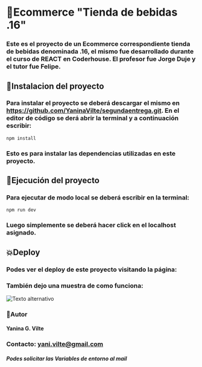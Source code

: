 # :rocket:Ecommerce "Tienda de bebidas .16"

### Este es el proyecto de un Ecommerce correspondiente tienda de bebidas denominada **.16**, el mismo fue desarrollado durante el curso de REACT en Coderhouse. El profesor fue Jorge Duje y el tutor fue Felipe.


## :pencil:Instalacion del proyecto 

### Para instalar el proyecto se deberá descargar el mismo en https://github.com/YaninaVilte/segundaentrega.git. En el editor de código se derá abrir la terminal y a continuación escribir:

```
npm install
```
### Esto es para instalar las dependencias utilizadas en este proyecto.


## :open_file_folder:Ejecución del proyecto 

### Para ejecutar de modo local se deberá escribir en la terminal:

```
npm run dev
```
### Luego simplemente se deberá hacer click en el localhost asignado.


## :boom:Deploy

### Podes ver el deploy de este proyecto visitando la página:

### También dejo una muestra de como funciona:

![Texto alternativo](./src/assets/AnimationGitHub.gif)

### :woman:Autor
#### Yanina G. Vilte

### Contacto: yani.vilte@gmail.com
#### *Podes solicitar las Variables de entorno al mail*
